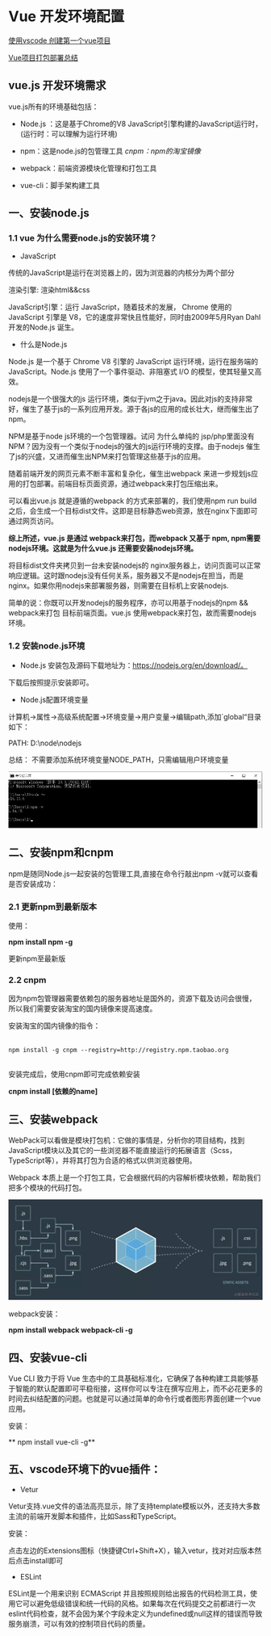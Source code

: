 
# Vue 开发环境配置


[使用vscode 创建第一个vue项目](https://www.jianshu.com/p/08e12cdeed82)

[Vue项目打包部署总结](https://segmentfault.com/a/1190000021530126)

## vue.js 开发环境需求

vue.js所有的环境基础包括：

* Node.js ：这是基于Chrome的V8 JavaScript引擎构建的JavaScript运行时，(运行时：可以理解为运行环境)

* npm：这是node.js的包管理工具  *cnpm：npm的淘宝镜像*

* webpack：前端资源模块化管理和打包工具

* vue-cli：脚手架构建工具



## 一、安装node.js
 
### 1.1 vue 为什么需要node.js的安装环境？


* JavaScript

传统的JavaScript是运行在浏览器上的，因为浏览器的内核分为两个部分

渲染引擎: 渲染html&&css

JavaScript引擎：运行 JavaScript，随着技术的发展， Chrome 使用的 JavaScript 引擎是 V8，它的速度非常快且性能好，同时由2009年5月Ryan Dahl开发的Node.js 诞生。


* 什么是Node.js

Node.js 是一个基于 Chrome V8 引擎的 JavaScript 运行环境，运行在服务端的JavaScript。Node.js 使用了一个事件驱动、非阻塞式 I/O 的模型，使其轻量又高效。

nodejs是一个很强大的js 运行环境，类似于jvm之于java。因此对js的支持非常好，催生了基于js的一系列应用开发。源于各js的应用的成长壮大，继而催生出了 npm。

NPM是基于node js环境的一个包管理器。试问 为什么单纯的 jsp/php里面没有NPM？因为没有一个类似于nodejs的强大的js运行环境的支撑。由于nodejs 催生了js的兴盛，又进而催生出NPM来打包管理这些基于js的应用。

随着前端开发的网页元素不断丰富和复杂化，催生出webpack 来进一步规划js应用的打包部署。前端目标页面资源，通过webpack来打包压缩出来。

可以看出vue.js 就是遵循的webpack 的方式来部署的，我们使用npm run build之后，会生成一个目标dist文件。这即是目标静态web资源，放在nginx下面即可通过网页访问。

**综上所述，vue.js 是通过 webpack来打包，而webpack 又基于 npm, npm需要nodejs环境。这就是为什么vue.js 还需要安装nodejs环境。**

将目标dist文件夹拷贝到一台未安装nodejs的 nginx服务器上，访问页面可以正常响应逻辑。这时跟nodejs没有任何关系，服务器又不是nodejs在担当，而是nginx。如果你用nodejs来部署服务器，则需要在目标机上安装nodejs.

简单的说：你既可以开发nodejs的服务程序，亦可以用基于nodejs的npm && webpack来打包 目标前端页面。vue.js 使用webpack来打包，故而需要nodejs环境。


### 1.2 安装node.js环境


* Node.js 安装包及源码下载地址为：https://nodejs.org/en/download/。

下载后按照提示安装即可。


* Node.js配置环境变量

计算机->属性->高级系统配置->环境变量->用户变量->编辑path,添加`global“目录如下：

PATH: D:\node\nodejs

总结：
不需要添加系统环境变量NODE_PATH，只需编辑用户环境变量

![](./assets/vue-1.png)

## 二、安装npm和cnpm

npm是随同Node.js一起安装的包管理工具,直接在命令行敲出npm -v就可以查看是否安装成功：


### 2.1 更新npm到最新版本

使用：

**npm install npm -g**

更新npm至最新版

### 2.2 cnpm

因为npm包管理器需要依赖包的服务器地址是国外的，资源下载及访问会很慢，所以我们需要安装淘宝的国内镜像来提高速度。

安装淘宝的国内镜像的指令：

```

npm install -g cnpm --registry=http://registry.npm.taobao.org
 
```

安装完成后，使用cnpm即可完成依赖安装


**cnpm install [依赖的name]**

## 三、安装webpack

WebPack可以看做是模块打包机：它做的事情是，分析你的项目结构，找到JavaScript模块以及其它的一些浏览器不能直接运行的拓展语言（Scss，TypeScript等），并将其打包为合适的格式以供浏览器使用。

Webpack 本质上是一个打包工具，它会根据代码的内容解析模块依赖，帮助我们把多个模块的代码打包。

![](./assets/webpack.awebp)

webpack安装：

**npm install webpack webpack-cli -g**

## 四、安装vue-cli

Vue CLI 致力于将 Vue 生态中的工具基础标准化，它确保了各种构建工具能够基于智能的默认配置即可平稳衔接，这样你可以专注在撰写应用上，而不必花更多的时间去纠结配置的问题。也就是可以通过简单的命令行或者图形界面创建一个vue应用。

安装：

** npm install  vue-cli -g**
 

## 五、vscode环境下的vue插件：

* Vetur

Vetur支持.vue文件的语法高亮显示，除了支持template模板以外，还支持大多数主流的前端开发脚本和插件，比如Sass和TypeScript。

安装：

点击左边的Extensions图标（快捷键Ctrl+Shift+X），输入vetur，找对对应版本然后点击install即可

* ESLint 

ESLint是一个用来识别 ECMAScript 并且按照规则给出报告的代码检测工具，使用它可以避免低级错误和统一代码的风格。如果每次在代码提交之前都进行一次eslint代码检查，就不会因为某个字段未定义为undefined或null这样的错误而导致服务崩溃，可以有效的控制项目代码的质量。


